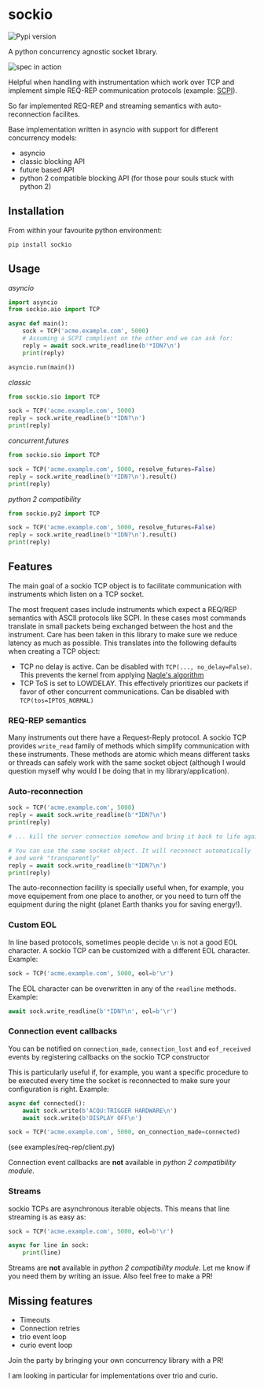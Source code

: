 # sockio

![Pypi version][pypi]

A python concurrency agnostic socket library.

![spec in action](./demo.svg)

Helpful when handling with instrumentation which work over TCP and implement
simple REQ-REP communication protocols (example:
[SCPI](https://en.m.wikipedia.org/wiki/Standard_Commands_for_Programmable_Instruments)).

So far implemented REQ-REP and streaming semantics with auto-reconnection facilites.

Base implementation written in asyncio with support for different concurrency models:

* asyncio
* classic blocking API
* future based API
* python 2 compatible blocking API (for those pour souls stuck with python 2)


## Installation

From within your favourite python environment:

```console
pip install sockio
```

## Usage

*asyncio*

```python
import asyncio
from sockio.aio import TCP

async def main():
    sock = TCP('acme.example.com', 5000)
    # Assuming a SCPI complient on the other end we can ask for:
    reply = await sock.write_readline(b'*IDN?\n')
    print(reply)

asyncio.run(main())
```

*classic*

```python
from sockio.sio import TCP

sock = TCP('acme.example.com', 5000)
reply = sock.write_readline(b'*IDN?\n')
print(reply)
```

*concurrent.futures*

```python
from sockio.sio import TCP

sock = TCP('acme.example.com', 5000, resolve_futures=False)
reply = sock.write_readline(b'*IDN?\n').result()
print(reply)
```

*python 2 compatibility*

```python
from sockio.py2 import TCP

sock = TCP('acme.example.com', 5000, resolve_futures=False)
reply = sock.write_readline(b'*IDN?\n').result()
print(reply)
```

## Features

The main goal of a sockio TCP object is to facilitate communication
with instruments which listen on a TCP socket.

The most frequent cases include instruments which expect a REQ/REP
semantics with ASCII protocols like SCPI. In these cases most commands
translate in small packets being exchanged between the host and the
instrument. Care has been taken in this library to make sure we reduce
latency as much as possible. This translates into the following defaults
when creating a TCP object:

* TCP no delay is active. Can be disabled with `TCP(..., no_delay=False)`.
  This prevents the kernel from applying
  [Nagle's algorithm](https://en.wikipedia.org/wiki/Nagle%27s_algorithm)
* TCP ToS is set to LOWDELAY. This effectively prioritizes our packets
  if favor of other concurrent communications. Can be disabled with
  `TCP(tos=IPTOS_NORMAL)`


### REQ-REP semantics

Many instruments out there have a Request-Reply protocol. A sockio TCP
provides `write_read` family of methods which simplify communication with
these instruments. These methods are atomic which means different tasks or
threads can safely work with the same socket object (although I would
question myself why would I be doing that in my library/application).

### Auto-reconnection

```python
sock = TCP('acme.example.com', 5000)
reply = await sock.write_readline(b'*IDN?\n')
print(reply)

# ... kill the server connection somehow and bring it back to life again

# You can use the same socket object. It will reconnect automatically
# and work "transparently"
reply = await sock.write_readline(b'*IDN?\n')
print(reply)
```

The auto-reconnection facility is specially useful when, for example, you
move equipement from one place to another, or you need to turn off the
equipment during the night (planet Earth thanks you for saving energy!).

### Custom EOL

In line based protocols, sometimes people decide `\n` is not a good EOL character.
A sockio TCP can be customized with a different EOL character. Example:

```python
sock = TCP('acme.example.com', 5000, eol=b'\r')
```

The EOL character can be overwritten in any of the `readline` methods. Example:
```python
await sock.write_readline(b'*IDN?\n', eol=b'\r')
```

### Connection event callbacks

You can be notified on `connection_made`, `connection_lost` and `eof_received` events
by registering callbacks on the sockio TCP constructor

This is particularly useful if, for example, you want a specific procedure to be
executed every time the socket is reconnected to make sure your configuration is
right. Example:

```python
async def connected():
    await sock.write(b'ACQU:TRIGGER HARDWARE\n')
    await sock.write(b'DISPLAY OFF\n')

sock = TCP('acme.example.com', 5000, on_connection_made=connected)
```

(see examples/req-rep/client.py)

Connection event callbacks are **not** available in *python 2 compatibility module*.

### Streams

sockio TCPs are asynchronous iterable objects. This means that line streaming
is as easy as:

```python
sock = TCP('acme.example.com', 5000, eol=b'\r')

async for line in sock:
    print(line)
```

Streams are **not** available in *python 2 compatibility module*. Let me know
if you need them by writing an issue. Also feel free to make a PR!

## Missing features

* Timeouts
* Connection retries
* trio event loop
* curio event loop

Join the party by bringing your own concurrency library with a PR!

I am looking in particular for implementations over trio and curio.


[pypi]: https://img.shields.io/pypi/pyversions/sockio.svg